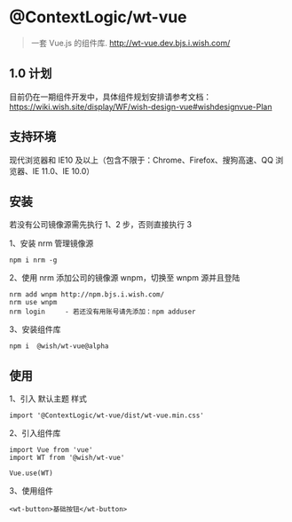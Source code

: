 # @ContextLogic/wt-vue

> 一套 Vue.js 的组件库. http://wt-vue.dev.bjs.i.wish.com/

## 1.0 计划

目前仍在一期组件开发中，具体组件规划安排请参考文档：https://wiki.wish.site/display/WF/wish-design-vue#wishdesignvue-Plan

## 支持环境

现代浏览器和 IE10 及以上（包含不限于：Chrome、Firefox、搜狗高速、QQ 浏览器、IE 11.0、IE 10.0）

## 安装

若没有公司镜像源需先执行 1、2 步，否则直接执行 3

1、安装 nrm 管理镜像源

```
npm i nrm -g
```

2、使用 nrm 添加公司的镜像源 wnpm，切换至 wnpm 源并且登陆

```
nrm add wnpm http://npm.bjs.i.wish.com/
nrm use wnpm
nrm login     - 若还没有用账号请先添加：npm adduser
```

3、安装组件库

```
npm i  @wish/wt-vue@alpha
```

## 使用

1、引入 默认主题 样式

```
import '@ContextLogic/wt-vue/dist/wt-vue.min.css'
```

2、引入组件库

```
import Vue from 'vue'
import WT from '@wish/wt-vue'

Vue.use(WT)
```

3、使用组件

```
<wt-button>基础按钮</wt-button>
```
